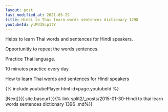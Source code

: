 ```yaml
---
layout: post
last_modified_at: 2021-03-29
title: Hindi to Thai learn words sentences dictionary 1298 
youtubeId: yiPU3Scp1tY
---
```

 
 
Helps to learn Thai words and sentences for Hindi speakers.

Opportunitiy to repeat the words sentences. 

Practice Thai language. 
 
10 minutes practice every day. 
 
How to learn Thai words and sentences for Hindi speakers 
 
{% include youtubePlayer.html id=page.youtubeId %}
 
 
[Next]({{ site.baseurl }}{% link  split2/_posts/2015-01-30-Hindi to thai learn words sentences dictionary 1396 .md%})
 
